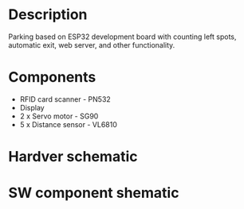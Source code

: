 # Description
Parking based on ESP32 development board with counting left spots, automatic exit, web server, and other functionality. 

# Components
* RFID card scanner - PN532
* Display
* 2 x Servo motor - SG90
* 5 x Distance sensor - VL6810

# Hardver schematic

# SW component shematic
